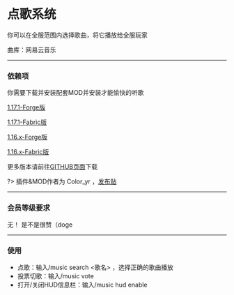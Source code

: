 # 点歌系统

你可以在全服范围内选择歌曲，将它播放给全服玩家

曲库：网易云音乐

----------

### 依赖项

你需要下载并安装配套MOD并安装才能愉快的听歌

[1.17.1-Forge版](https://docs.coldplays.net/downloads/[forge-1.17.1]AllMusic-2.5.8.jar)

[1.17.1-Fabric版](https://docs.coldplays.net/downloads/[fabric-1.17.1]AllMusic-2.5.8.jar)

[1.16.x-Forge版](https://docs.coldplays.net/downloads/[forge-1.16.x]AllMusic-2.5.8.jar)

[1.16.x-Fabric版](https://docs.coldplays.net/downloads/[fabric-1.16.x]AllMusic-2.5.8.jar)


更多版本请前往[GITHUB页面](https://github.com/HeartAge/AllMusic_M/)下载


?> 插件&MOD作者为 Color_yr ，[发布贴](https://www.mcbbs.net/thread-972589-1-1.html)

----------

### 会员等级要求

无！
是不是很赞（doge

----------

### 使用

 - 点歌：输入/music search <歌名> ，选择正确的歌曲播放
 - 投票切歌：输入/music vote
 - 打开/关闭HUD信息栏：输入/music hud enable